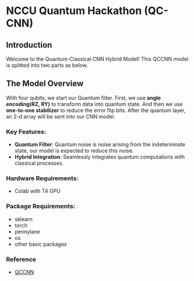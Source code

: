 # NCCU Quantum Hackathon (QC-CNN)

## Introduction
Welcome to the Quantum-Classical CNN Hybrid Model! This QCCNN model is splitted into two parts as below.

## The Model Overview
With four qubits, we start our Quantum filter. First, we use **angle encoding(RZ, RY)** to transform data into quantum state. And then we use **one-to-one stabilizer** to reduce the error flip bits. After the quantum layer, an 2-d array will be sent into our CNN model.

### Key Features:
- **Quantum Filter**: Quantum noise is noise arising from the indeterminate state, our model is expected to reduce this noise. 
- **Hybrid Integration**: Seamlessly integrates quantum computations with classical processes.

### Hardware Requirements:
  - Colab with T4 GPU
### Package Requirements:
  - sklearn
  - torch
  - pennylane
  - os
  - other basic packages

### Reference
  - [QCCNN](https://link.springer.com/article/10.1007/s11433-021-1734-3)